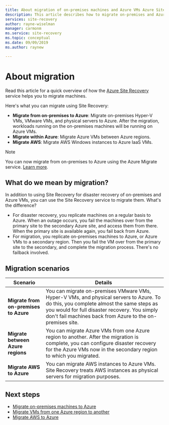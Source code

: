 ```yaml
---
title: About migration of on-premises machines and Azure VMs Azure Site Recovery 
description: This article describes how to migrate on-premises and Azure IaaS VMs to Azure using the Azure Site Recovery service.
services: site-recovery
author: rayne-wiselman
manager: carmonm
ms.service: site-recovery
ms.topic: conceptual
ms.date: 09/09/2019
ms.author: raynew

---
```

# About migration

Read this article for a quick overview of how the [Azure Site Recovery](site-recovery-overview.md) service helps you to migrate machines. 

Here's what you can migrate using Site Recovery:

- **Migrate from on-premises to Azure**: Migrate on-premises Hyper-V VMs, VMware VMs, and physical servers to Azure. After the migration, workloads running on the on-premises machines will be running on Azure VMs. 
- **Migrate within Azure**: Migrate Azure VMs between Azure regions. 
- **Migrate AWS**: Migrate AWS Windows instances to Azure IaaS VMs. 

> [!NOTE]
> You can now migrate from on-premises to Azure using the Azure Migrate service. [Learn more](../migrate/migrate-overview.md).

## What do we mean by migration?

In addition to using Site Recovery for disaster recovery of on-premises and Azure VMs, you can use the Site Recovery service to migrate them. What's the difference?

- For disaster recovery, you replicate machines on a regular basis to Azure. When an outage occurs, you fail the machines over from the primary site to the secondary Azure site, and access them from there. When the primary site is available again, you fail back from Azure.
- For migration, you replicate on-premises machines to Azure, or Azure VMs to a secondary region. Then you fail the VM over from the primary site to the secondary, and complete the migration process. There's no failback involved.  


## Migration scenarios

**Scenario** | **Details**
--- | ---
**Migrate from on-premises to Azure** | You can migrate on-premises VMware VMs, Hyper-V VMs, and physical servers to Azure. To do this, you complete almost the same steps as you would for full disaster recovery. You simply don't fail machines back from Azure to the on-premises site.
**Migrate between Azure regions** | You can migrate Azure VMs from one Azure region to another. After the migration is complete, you can configure disaster recovery for the Azure VMs now in the secondary region to which you migrated.
**Migrate AWS to Azure** | You can migrate AWS instances to Azure VMs. Site Recovery treats AWS instances as physical servers for migration purposes. 

## Next steps

- [Migrate on-premises machines to Azure](migrate-tutorial-on-premises-azure.md)
- [Migrate VMs from one Azure region to another](azure-to-azure-tutorial-migrate.md)
- [Migrate AWS to Azure](migrate-tutorial-aws-azure.md)
